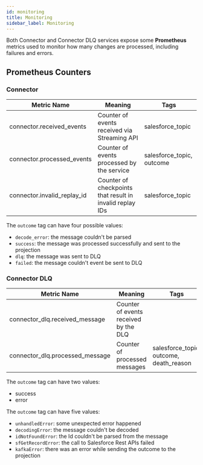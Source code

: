 ```yaml
---
id: monitoring
title: Monitoring
sidebar_label: Monitoring
---
```

Both Connector and Connector DLQ services expose some **Prometheus** metrics used to monitor how many changes are
processed, including failures and errors.

## Prometheus Counters

### Connector

Metric Name | Meaning | Tags
--- | --- | ---
connector.received_events | Counter of events received via Streaming API | salesforce_topic
connector.processed_events | Counter of events processed by the service | salesforce_topic, outcome
connector.invalid_replay_id | Counter of checkpoints that result in invalid replay IDs | salesforce_topic

The `outcome` tag can have four possible values:
- `decode_error`: the message couldn't be parsed
- `success`: the message was processed successfully and sent to the projection
- `dlq`: the message was sent to DLQ
- `failed`: the message couldn't event be sent to DLQ

### Connector DLQ

Metric Name | Meaning | Tags
--- | --- | ---
connector_dlq.received_message | Counter of events received by the DLQ | 
connector_dlq.processed_message | Counter of processed messages | salesforce_topic, outcome, death_reason

The `outcome` tag can have two values:
- success
- error

The `outcome` tag can have five values:
- `unhandledError`: some unexpected error happened
- `decodingError`: the message couldn't be decoded
- `idNotFoundError`: the Id couldn't be parsed from the message
- `sfGetRecordError`: the call to Salesforce Rest APIs failed
- `kafkaError`: there was an error while sending the outcome to the projection
